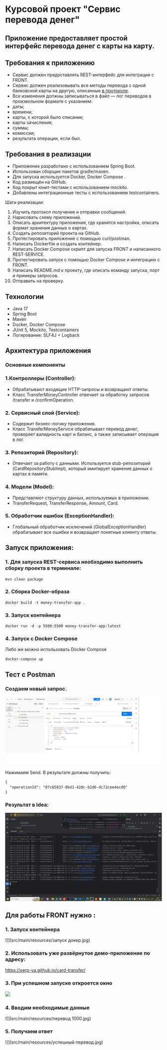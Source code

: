 # **Курсовой проект "Сервис перевода денег"**
## Приложение предоставляет простой интерфейс перевода денег с карты на карту.

## **Требования к приложению**
- Сервис должен предоставлять REST-интерфейс для интеграции с FRONT.
- Сервис должен реализовывать все методы перевода с одной банковской карты на другую, описанные [в протоколе](https://github.com/netology-code/jd-homeworks/blob/master/diploma/MoneyTransferServiceSpecification.yaml).
- Все изменения должны записываться в файл — лог переводов в произвольном формате с указанием:
- даты;
- времени;
- карты, с которой было списание;
- карты зачисления;
- суммы;
- комиссии;
- результата операции, если был.

## Требования в реализации

- Приложение разработано с использованием Spring Boot.
- Использован сборщик пакетов gradle/maven.
- Для запуска используется Docker, Docker Compose .
- Код размещён на GitHub.
- Код покрыт юнит-тестами с использованием mockito.
- Добавлены интеграционные тесты с использованием testcontainers.

Шаги реализации:

1. Изучить протокол получения и отправки сообщений.
2. Нарисовать схему приложений.
3. Описать архитектуру приложения, где хранятся настройки, описать формат хранения данных о картах.
4. Создать репозиторий проекта на GitHub.
5. Протестировать приложение с помощью curl/postman.
6. Написать Dockerfile и создать контейнер.
7. Написать Docker Compose  скрипт для запуска FRONT и написанного REST-SERVICE.
8. Протестировать запуск с помощью Docker Compose и интеграцию с FRONT.
9. Написать README.md к проекту, где описать команду запуска, порт и примеры запросов.
10. Отправить на проверку.

## Технологии
- Java 17
- Spring Boot
- Maven
- Docker, Docker Compose
- JUnit 5, Mockito, Testcontainers
- Логирование: SLF4J + Logback


##  Архитектура приложения
###  Основные компоненты
### 1.Контроллеры (Controller):
- Обрабатывают входящие HTTP-запросы и возвращают ответы.
- Класс TransferMoneyController отвечает за обработку запросов /transfer и /confirmOperation.

### 2. Сервисный слой (Service):

- Содержит бизнес-логику приложения.
- Класс TransferMoneyService обрабатывает перевод денег, проверяет валидность карт и баланс, а также записывает операции в лог.

### 3. Репозиторий (Repository):

- Отвечает за работу с данными. Используется stub-репозиторий (CardRepositoryStubImpl), который имитирует хранение данных о картах в памяти.

### 4. Модели (Model):
- Представляют структуру данных, используемых в приложении.
- TransferRequest, TransferResponse, Amount, Card.

### 5. Обработчик ошибок (ExceptionHandler):
- Глобальный обработчик исключений (GlobalExceptionHandler) обрабатывает все ошибки и возвращает понятные клиенту ответы.

## **Запуск приложения:**
### 1. Для запуска REST-сервиса необходимо выполнить сборку проекта в терминале:

```
mvn clean package
```  
### 2. Сборка Docker-образа
```
docker build -t money-transfer-app .
```

### 3. Запуск контейнера
```
docker run -d -p 5500:5500 money-transfer-app:latest
```
### 4. Запуск с Docker Compose
Либо же можно использовать Docker Compose
```
docker-compose up
```
## Тест с Postman

### Создаем новый запрос.
![](src/main/resources/Postman.jpg)

Нажимаем Send. В результате должны получить:

```
{
  "operationId": "07c85837-0bd1-420c-b2d6-dc72cee4ecd0"
}
```
### Результат в Idea:
![](src/main/resources/idea.jpg)


## **Для работы FRONT нужно :**
### 1. Запуск контейнера
![](src/main/resources/запуск докер.jpg)
### 2. Использовать уже развёрнутое демо-приложение по адресу:
https://serp-ya.github.io/card-transfer/
### 3. При успешном запуске откроется окно 
![](src/main/resources/открыть.jpg)
### 4. Вводим необходимые данные 
![](src/main/resources/перевод 1000.jpg)
### 5. Получаем ответ
![](src/main/resources/успешный перевод.jpg)